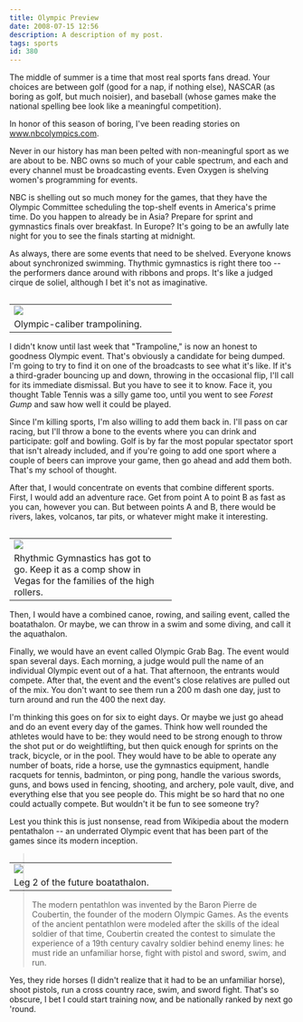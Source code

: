 ```yaml
---
title: Olympic Preview
date: 2008-07-15 12:56
description: A description of my post.
tags: sports
id: 380
---
```

The middle of summer is a time that most real sports fans dread.  Your choices are between golf (good for a nap, if nothing else), NASCAR (as boring as golf, but much noisier), and baseball (whose games make the national spelling bee look like a meaningful competition).

In honor of this season of boring, I've been reading stories on <a href="http://www.nbcolympics.com" target="_blank">www.nbcolympics.com</a>.



Never in our history has man been pelted with non-meaningful sport as we are about to be.  NBC owns so much of your cable spectrum, and each and every channel must be broadcasting events.  Even Oxygen is shelving women's programming for events.

NBC is shelling out so much money for the games, that they have the Olympic Committee scheduling the top-shelf events in America's prime time.  Do you happen to already be in Asia?  Prepare for sprint and gymnastics finals over breakfast.  In Europe?  It's going to be an awfully late night for you to see the finals starting at midnight.

As always, there are some events that need to be shelved.  Everyone knows about synchronized swimming.  Thythmic gymnastics is right there too -- the performers dance around with ribbons and props.  It's like a judged cirque de soliel, although I bet it's not as imaginative.

<table cellpadding="2" align="right"><tr><td width="250" ><img src="/img/olympictramp.jpg"></td><td width="5" rowspan="2"><spacer type="block" width="5" height="1"></td></tr><tr><td class="caption" width="250">Olympic-caliber trampolining.</td></tr></table>

I didn't know until last week that "Trampoline," is now an honest to goodness Olympic event.  That's obviously a candidate for being dumped.  I'm going to try to find it on one of the broadcasts to see what it's like.  If it's a third-grader bouncing up and down, throwing in the occasional flip, I'll call for its immediate dismissal.  But you have to see it to know.  Face it, you thought Table Tennis was a silly game too, until you went to see *Forest Gump* and saw how well it could be played.

Since I'm killing sports, I'm also willing to add them back in.  I'll pass on car racing, but I'll throw a bone to the events where you can drink and participate:  golf and bowling.  Golf is by far the most popular spectator sport that isn't already included, and if you're going to add one sport where a couple of beers can improve your game, then go ahead and add them both.  That's my school of thought.

After that, I would concentrate on events that combine different sports.  First, I would add an adventure race.  Get from point A to point B as fast as you can, however you can.  But between points A and B, there would be rivers, lakes, volcanos, tar pits, or whatever might make it interesting.

<table cellpadding="2" align="right"><tr><td width="250" ><img src="/img/olympicrhythm.jpg"></td><td width="5" rowspan="2"><spacer type="block" width="5" height="1"></td></tr><tr><td class="caption" width="250">Rhythmic Gymnastics has got to go.  Keep it as a comp show in Vegas for the families of the high rollers.</td></tr></table>

Then, I would have a combined canoe, rowing, and sailing event, called the boatathalon.  Or maybe, we can throw in a swim and some diving, and call it the aquathalon.

Finally, we would have an event called Olympic Grab Bag.  The event would span several days.  Each morning, a judge would pull the name of an individual Olympic event out of a hat.  That afternoon, the entrants would compete.  After that, the event and the event's close relatives are pulled out of the mix. You don't want to see them run a 200 m dash one day, just to turn around and run the 400 the next day.

I'm thinking this goes on for six to eight days.  Or maybe we just go ahead and do an event every day of the games.  Think how well rounded the athletes would have to be:  they would need to be strong enough to throw the shot put or do weightlifting, but then quick enough for sprints on the track, bicycle, or in the pool.  They would have to be able to operate any number of boats, ride a horse, use the gymnastics equipment,  handle racquets for tennis, badminton, or ping pong, handle the various swords, guns, and bows used in fencing, shooting, and archery, pole vault, dive, and everything else that you see people do.  This might be so hard that no one could actually compete.  But wouldn't it be fun to see someone try?

Lest you think this is just nonsense, read from Wikipedia about the modern pentathalon -- an underrated Olympic event that has been part of the games since its modern inception.

<table cellpadding="2" align="right"><tr><td width="250" ><img src="/img/olympicsail.jpg"></td><td width="5" rowspan="2"><spacer type="block" width="5" height="1"></td></tr><tr><td class="caption" width="250">Leg 2 of the future boatathalon.</td></tr></table>

<blockquote>The modern pentathlon was invented by the Baron Pierre de Coubertin, the founder of the modern Olympic Games. As the events of the ancient pentathlon were modeled after the skills of the ideal soldier of that time, Coubertin created the contest to simulate the experience of a 19th century cavalry soldier behind enemy lines: he must ride an unfamiliar horse, fight with pistol and sword, swim, and run.</blockquote>

Yes, they ride horses (I didn't realize that it had to be an unfamiliar horse), shoot pistols, run a cross country race, swim, and sword fight.  That's so obscure, I bet I could start training now, and be nationally ranked by next go 'round.